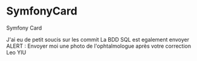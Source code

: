 # SymfonyCard
Symfony Card

J'ai eu de petit soucis sur les commit 
La BDD SQL est egalement envoyer
ALERT : Envoyer moi une photo de l'ophtalmologue après votre correction
Leo YIU
